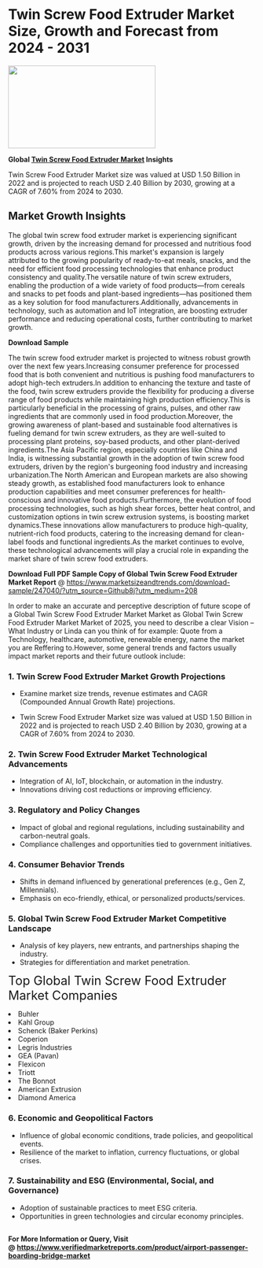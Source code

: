 <H1>Twin Screw Food Extruder Market Size, Growth and Forecast from 2024 - 2031</H1><img class="aligncenter size-medium wp-image-584254" src="https://thirdeyenews.in/wp-content/uploads/2024/09/Global-Market-Research-300x168.jpeg" alt="" width="300" height="168" /><p><strong>Global&nbsp;<a href="https://www.marketsizeandtrends.com/download-sample/247040/?utm_source=Github8j?utm_medium=208">Twin Screw Food Extruder Market</a> Insights</strong></p><p>Twin Screw Food Extruder Market size was valued at USD 1.50 Billion in 2022 and is projected to reach USD 2.40 Billion by 2030, growing at a CAGR of 7.60% from 2024 to 2030.</p><p><h2>Market Growth Insights</h2> <p>The global twin screw food extruder market is experiencing significant growth, driven by the increasing demand for processed and nutritious food products across various regions.This market's expansion is largely attributed to the growing popularity of ready-to-eat meals, snacks, and the need for efficient food processing technologies that enhance product consistency and quality.The versatile nature of twin screw extruders, enabling the production of a wide variety of food products—from cereals and snacks to pet foods and plant-based ingredients—has positioned them as a key solution for food manufacturers.Additionally, advancements in technology, such as automation and IoT integration, are boosting extruder performance and reducing operational costs, further contributing to market growth.</p> <p><strong>Download Sample</strong></p> <p>The twin screw food extruder market is projected to witness robust growth over the next few years.Increasing consumer preference for processed food that is both convenient and nutritious is pushing food manufacturers to adopt high-tech extruders.In addition to enhancing the texture and taste of the food, twin screw extruders provide the flexibility for producing a diverse range of food products while maintaining high production efficiency.This is particularly beneficial in the processing of grains, pulses, and other raw ingredients that are commonly used in food production.Moreover, the growing awareness of plant-based and sustainable food alternatives is fueling demand for twin screw extruders, as they are well-suited to processing plant proteins, soy-based products, and other plant-derived ingredients.The Asia Pacific region, especially countries like China and India, is witnessing substantial growth in the adoption of twin screw food extruders, driven by the region's burgeoning food industry and increasing urbanization.The North American and European markets are also showing steady growth, as established food manufacturers look to enhance production capabilities and meet consumer preferences for health-conscious and innovative food products.Furthermore, the evolution of food processing technologies, such as high shear forces, better heat control, and customization options in twin screw extrusion systems, is boosting market dynamics.These innovations allow manufacturers to produce high-quality, nutrient-rich food products, catering to the increasing demand for clean-label foods and functional ingredients.As the market continues to evolve, these technological advancements will play a crucial role in expanding the market share of twin screw food extruders.<p><span class=""><strong>Download Full PDF Sample Copy of Global Twin Screw Food Extruder Market Report</strong> @ <a href="https://www.marketsizeandtrends.com/download-sample/247040/?utm_source=Github8j?utm_medium=208" target="_blank">https://www.marketsizeandtrends.com/download-sample/247040/?utm_source=Github8j?utm_medium=208</a></span></p><p>In order to make an accurate and perceptive description of future scope of a Global&nbsp;Twin Screw Food Extruder Market Market as Global&nbsp;Twin Screw Food Extruder Market Market of 2025, you need to describe a clear Vision &ndash; What Industry or Linda can you think of for example: Quote from a Technology, healthcare, automotive, renewable energy, name the market you are Reffering to.However, some general trends and factors usually impact market reports and their future outlook include:</p><h3>1.&nbsp;<strong>Twin Screw Food Extruder Market Growth Projections</strong></h3><ul><li>Examine market size trends, revenue estimates and CAGR (Compounded Annual Growth Rate) projections.</li><li><p>Twin Screw Food Extruder Market size was valued at USD 1.50 Billion in 2022 and is projected to reach USD 2.40 Billion by 2030, growing at a CAGR of 7.60% from 2024 to 2030.</p></li></ul><h3>2.&nbsp;<strong>Twin Screw Food Extruder Market Technological Advancements</strong></h3><ul><li>Integration of AI, IoT, blockchain, or automation in the industry.</li><li>Innovations driving cost reductions or improving efficiency.</li></ul><h3>3.&nbsp;<strong>Regulatory and Policy Changes</strong></h3><ul><li>Impact of global and regional regulations, including sustainability and carbon-neutral goals.</li><li>Compliance challenges and opportunities tied to government initiatives.</li></ul><h3>4.&nbsp;<strong>Consumer Behavior Trends</strong></h3><ul><li>Shifts in demand influenced by generational preferences (e.g., Gen Z, Millennials).</li><li>Emphasis on eco-friendly, ethical, or personalized products/services.</li></ul><h3>5.&nbsp;<strong>Global Twin Screw Food Extruder Market Competitive Landscape</strong></h3><ul><li>Analysis of key players, new entrants, and partnerships shaping the industry.</li><li>Strategies for differentiation and market penetration.</li></ul><p data-pm-slice="1 1 []"><span style="color: inherit; font-family: inherit; font-size: 25px;">Top Global Twin Screw Food Extruder Market Companies</span></p><div class="" data-test-id=""><p><li>Buhler</li><li> Kahl Group</li><li> Schenck (Baker Perkins)</li><li> Coperion</li><li> Legris Industries</li><li> GEA (Pavan)</li><li> Flexicon</li><li> Triott</li><li> The Bonnot</li><li> American Extrusion</li><li> Diamond America</li></p></div><h3>6.&nbsp;<strong>Economic and Geopolitical Factors</strong></h3><ul><li>Influence of global economic conditions, trade policies, and geopolitical events.</li><li>Resilience of the market to inflation, currency fluctuations, or global crises.</li></ul><h3>7.&nbsp;<strong>Sustainability and ESG (Environmental, Social, and Governance)</strong></h3><ul><li>Adoption of sustainable practices to meet ESG criteria.</li><li>Opportunities in green technologies and circular economy principles.</li></ul><h2><strong style="font-size: 14px;">For More Information or Query, Visit @&nbsp;</strong><a style="background-color: #ffffff; font-size: 14px;" href="https://www.marketsizeandtrends.com/report/twin-screw-food-extruder-market/" target="_blank">https://www.verifiedmarketreports.com/product/airport-passenger-boarding-bridge-market</a></h2>